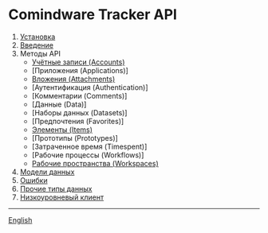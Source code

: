 # Comindware Tracker API

1. [Установка](install.ru.md)
2. [Введение](intro.ru.md)
3. Методы API
   - [Учётные записи (Accounts)](api-accounts.ru.md)
   - [Приложения (Applications)]
   - [Вложения (Attachments)](api-attachments.ru.md)
   - [Аутентификация (Authentication)]
   - [Комментарии (Comments)]
   - [Данные (Data)]
   - [Наборы данных (Datasets)]
   - [Предпочтения (Favorites)]
   - [Элементы (Items)](api-items.ru.md)
   - [Прототипы (Prototypes)]
   - [Затраченное время (Timespent)]
   - [Рабочие процессы (Workflows)]
   - [Рабочие пространства (Workspaces)](api-workspaces.ru.md)
4. [Модели данных](models.ru.md)
5. [Ошибки](errors.ru.md)
6. [Прочие типы данных](types.ru.md)
7. [Низкоуровневый клиент](client.ru.md)

---

[English](index.en.md)
